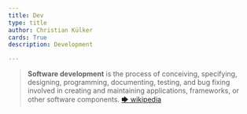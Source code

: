 ```yaml
---
title: Dev
type: title
author: Christian Külker
cards: True
description: Development

---
```


> __Software development__ is the process of conceiving, specifying, designing,
> programming, documenting, testing, and bug fixing involved in creating and
> maintaining applications, frameworks, or other software components.
> [🡆 wikipedia](https://en.wikipedia.org/wiki/Software_development)

